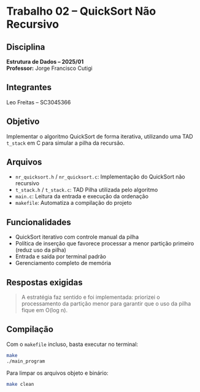 # Trabalho 02 – QuickSort Não Recursivo

## Disciplina
**Estrutura de Dados – 2025/01**  
**Professor:** Jorge Francisco Cutigi

## Integrantes
Leo Freitas – SC3045366

## Objetivo
Implementar o algoritmo QuickSort de forma iterativa, utilizando uma TAD `t_stack` em C para simular a pilha da recursão.

## Arquivos
- `nr_quicksort.h` / `nr_quicksort.c`: Implementação do QuickSort não recursivo
- `t_stack.h` / `t_stack.c`: TAD Pilha utilizada pelo algoritmo
- `main.c`: Leitura da entrada e execução da ordenação
- `makefile`: Automatiza a compilação do projeto

## Funcionalidades
- QuickSort iterativo com controle manual da pilha
- Política de inserção que favorece processar a menor partição primeiro (reduz uso da pilha)
- Entrada e saída por terminal padrão
- Gerenciamento completo de memória

## Respostas exigidas
> A estratégia faz sentido e foi implementada: priorizei o processamento da partição menor para garantir que o uso da pilha fique em O(log n).

## Compilação
Com o `makefile` incluso, basta executar no terminal:

```bash
make
./main_program
```

Para limpar os arquivos objeto e binário:
```bash
make clean
```